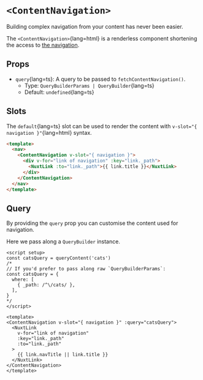 # `<ContentNavigation>`

Building complex navigation from your content has never been easier.

The `<ContentNavigation>`{lang=html} is a renderless component shortening the access to [the navigation](/guide/displaying/navigation).

## Props

- `query`{lang=ts}: A query to be passed to `fetchContentNavigation()`.
  - Type: `QueryBuilderParams | QueryBuilder`{lang=ts}
  - Default: `undefined`{lang=ts}

## Slots

The `default`{lang=ts} slot can be used to render the content with `v-slot="{ navigation }"`{lang=html} syntax.

```html [components/Navbar.vue]
<template>
  <nav>
    <ContentNavigation v-slot="{ navigation }">
      <div v-for="link of navigation" :key="link._path">
        <NuxtLink :to="link._path">{{ link.title }}</NuxtLink>
      </div>
    </ContentNavigation>
  </nav>
</template>
```

## Query

By providing the `query` prop you can customise the content used for navigation.

Here we pass along a `QueryBuilder` instance.

```vue
<script setup>
const catsQuery = queryContent('cats')
/*
// If you'd prefer to pass along raw `QueryBuilderParams`:
const catsQuery = {
  where: [
    { _path: /^\/cats/ },
  ],
}
*/
</script>

<template>
<ContentNavigation v-slot="{ navigation }" :query="catsQuery">
  <NuxtLink
    v-for="link of navigation"
    :key="link._path"
    :to="link._path"
  >
    {{ link.navTitle || link.title }}
  </NuxtLink>
</ContentNavigation>
</template>
```
